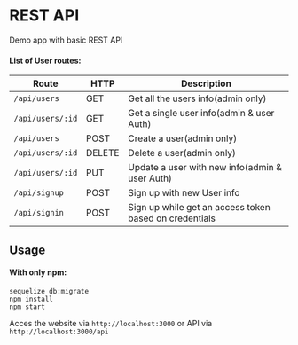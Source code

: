 # REST API
Demo app with basic REST API

#### List of User routes:
Route | HTTP | Description
----- | ---- | -----------
`/api/users` | GET | Get all the users info(admin only)
`/api/users/:id` | GET | Get a single user info(admin & user Auth)
`/api/users` | POST | Create a user(admin only)
`/api/users/:id` | DELETE | Delete a user(admin only)
`/api/users/:id` | PUT | Update a user with new info(admin & user Auth)
`/api/signup` | POST | Sign up with new User info
`/api/signin` | POST | Sign up while get an access token based on credentials

## Usage
#### With only npm:
```
sequelize db:migrate
npm install
npm start
```

Acces the website via `http://localhost:3000` or API via `http://localhost:3000/api`
